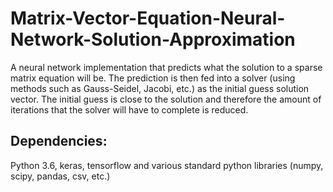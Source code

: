 # Matrix-Vector-Equation-Neural-Network-Solution-Approximation

A neural network implementation that predicts what the solution to a sparse matrix equation will be. The prediction is then fed into a solver (using methods such as Gauss-Seidel, Jacobi, etc.) as the initial guess solution vector. The initial guess is close to the solution and therefore the amount of iterations that the solver will have to complete is reduced.

## Dependencies:

Python 3.6, keras, tensorflow and various standard python libraries (numpy, scipy, pandas, csv, etc.)
